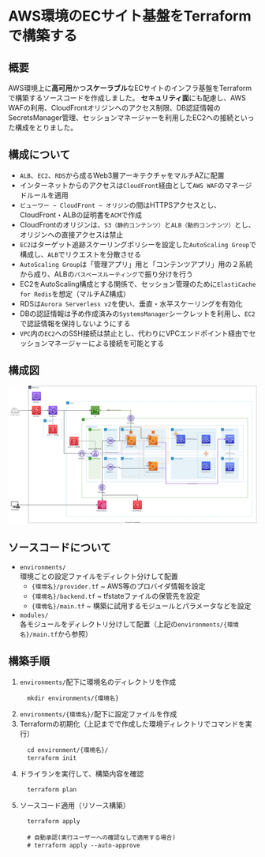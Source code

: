 # AWS環境のECサイト基盤をTerraformで構築する

## 概要
AWS環境上に**高可用**かつ**スケーラブル**なECサイトのインフラ基盤をTerraformで構築するソースコードを作成しました。
**セキュリティ面**にも配慮し、AWS WAFの利用、CloudFrontオリジンへのアクセス制限、DB認証情報のSecretsManager管理、セッションマネージャーを利用したEC2への接続といった構成をとりました。

## 構成について
- `ALB`、`EC2`、`RDS`から成るWeb3層アーキテクチャをマルチAZに配置
- インターネットからのアクセスは`CloudFront`経由として`AWS WAF`のマネージドルールを適用
- `ビューワー ~ CloudFront ~ オリジン`の間はHTTPSアクセスとし、CloudFront・ALBの証明書を`ACM`で作成
- CloudFrontのオリジンは、`S3（静的コンテンツ）`と`ALB（動的コンテンツ）`とし、オリジンへの直接アクセスは禁止
- `EC2`はターゲット追跡スケーリングポリシーを設定した`AutoScaling Group`で構成し、`ALB`でリクエストを分散させる
- `AutoScaling Group`は「管理アプリ」用と「コンテンツアプリ」用の２系統から成り、ALBの`パスベースルーティング`で振り分けを行う
- EC2をAutoScaling構成とする関係で、セッション管理のために`ElastiCache for Redis`を想定（マルチAZ構成）
- RDSは`Aurora Serverless v2`を使い、垂直・水平スケーリングを有効化
- DBの認証情報は予め作成済みの`SystemsManager`シークレットを利用し、`EC2`で認証情報を保持しないようにする
- `VPC`内の`EC2`へのSSH接続は禁止とし、代わりにVPCエンドポイント経由でセッションマネージャーによる接続を可能とする
 
## 構成図
![diagram](diagram.drawio.svg)

## ソースコードについて
- `environments/`  
  環境ごとの設定ファイルをディレクト分けして配置
	- `{環境名}/provider.tf` ~ AWS等のプロバイダ情報を設定
	- `{環境名}/backend.tf` ~ tfstateファイルの保管先を設定
	- `{環境名}/main.tf` ~ 構築に試用するモジュールとパラメータなどを設定
- `modules/`  
  各モジュールをディレクトリ分けして配置（上記の`environments/{環境名}/main.tf`から参照）

## 構築手順
1. `environments/`配下に環境名のディレクトリを作成
   ```
	 mkdir environments/{環境名}
	 ```
2. `environments/{環境名}/`配下に設定ファイルを作成
3. Terraformの初期化（上記までで作成した環境ディレクトリでコマンドを実行）
   ```
	 cd environment/{環境名}/
	 terraform init
	 ```
4. ドライランを実行して、構築内容を確認
   ```
	 terraform plan
	 ```
5. ソースコード適用（リソース構築）
   ```
	 terraform apply

	 # 自動承認(実行ユーザーへの確認なしで適用する場合)
	 # terraform apply --auto-approve
	```